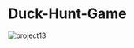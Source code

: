 # Duck-Hunt-Game
![project13](https://user-images.githubusercontent.com/110738846/232571390-43771a66-8566-466a-81a0-bb5103b7c2b1.png)

